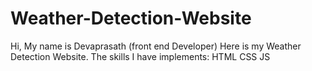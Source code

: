 # Weather-Detection-Website

Hi, My name is Devaprasath (front end Developer)
Here is my Weather Detection Website.
The skills I have implements:
    HTML 
    CSS
    JS
